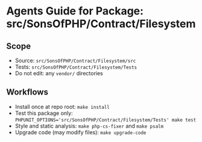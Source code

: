 # Agents Guide for Package: src/SonsOfPHP/Contract/Filesystem

## Scope

- Source: `src/SonsOfPHP/Contract/Filesystem/src`
- Tests: `src/SonsOfPHP/Contract/Filesystem/Tests`
- Do not edit: any `vendor/` directories

## Workflows

- Install once at repo root: `make install`
- Test this package only: `PHPUNIT_OPTIONS='src/SonsOfPHP/Contract/Filesystem/Tests' make test`
- Style and static analysis: `make php-cs-fixer` and `make psalm`
- Upgrade code (may modify files): `make upgrade-code`

